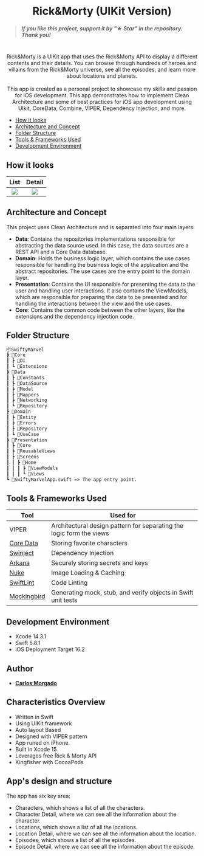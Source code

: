 <h1 align="center"> Rick&Morty (UIKit Version) </h1>



> ##### If you like this project, support it by "★ Star" in the repository. Thank you!

<p align="center">
<br>
Rick&Morty is a UIKit app that uses the Rick&Morty API to display a different contents and their details. You can browse through hundreds of heroes and villains from the Rick&Morty universe, see all the episodes, and learn more about locations and planets.
 <br>
 <br>
This app is created as a personal project to showcase my skills and passion for iOS development. This app demonstrates how to implement Clean Architecture and some of best practices for iOS app development using UIkit, CoreData, Combine, VIPER, Dependency Injection, and more.
<br>
</p>

<!-- TOC -->

* [How it looks](#how-it-looks)
* [Architecture and Concept](#architecture-and-concept)
* [Folder Structure](#folder-structure)
* [Tools & Frameworks Used](#tools--frameworks-used)
* [Development Environment](#development-environment)

<!-- TOC -->

## How it looks

| List | Detail |
| :-: | :-: |
| <img src="https://github.com/Carlos-Morgado/rick-and-morty-ios/assets/122310905/04d37cfa-38e5-45b8-bf95-6b36266ec0f0"/> | <img src="Settings/Assets/Characters.png"/> | <img src="Settings/Assets/Search.png"/> | <img src="Settings/Assets/Details.png"/>

## Architecture and Concept

This project uses Clean Architecture and is separated into four main layers:

* **Data**: Contains the repositories implementations responsible for abstracting
  the data source used. In this case, the data sources are a REST API and a Core Data database.
* **Domain**: Holds the business logic layer, which contains the use cases responsible for handling
  the business logic of the application and the abstract repositories. The use cases are the entry
  point to the domain layer.
* **Presentation**: Contains the UI responsible for presenting the data to the user and handling
  user interactions. It also contains the ViewModels, which are
  responsible for preparing the data to be presented and for handling the interactions between the
  view and the use cases.
* **Core**: Contains the common code between the other layers, like the extensions and the dependency
  injection code.


## Folder Structure

```markdown
📦SwiftyMarvel
┣ 📂Core
┃ ┣ 📂DI
┃ ┗ 📂Extensions
┣ 📂Data
┃ ┣ 📂Constants
┃ ┣ 📂DataSource
┃ ┣ 📂Model
┃ ┣ 📂Mappers
┃ ┣ 📂Networking
┃ ┗ 📂Repository
┣ 📂Domain
┃ ┣ 📂Entity
┃ ┣ 📂Errors
┃ ┣ 📂Repository
┃ ┗ 📂UseCase
┣ 📂Presentation
┃ ┣ 📂Core
┃ ┣ 📂ReusableViews
┃ ┣ 📂Screens
┃ ┃ ┣ 📂Home
┃ ┃ ┃ ┣ 📂ViewModels
┃ ┃ ┃ ┗ 📂Views
┗ 📜SwiftyMarvelApp.swift => The app entry point.
```

## Tools & Frameworks Used

| Tool                                                                                                  | Used for                                                             |
|-------------------------------------------------------------------------------------------------------|----------------------------------------------------------------------|
| VIPER                                                                                                 | Architectural design pattern for separating the logic form the views |
| [Core Data](https://developer.apple.com/documentation/coredata/)                                      | Storing favorite characters                                          |
| [Swinject](https://github.com/Swinject/Swinject)                                                      | Dependency Injection                                                 |
| [Arkana](https://github.com/rogerluan/arkana)                                                         | Securely storing secrets and keys                                    |
| [Nuke](https://github.com/kean/Nuke)                                                                  | Image Loading & Caching                                              |
| [SwiftLint](https://github.com/realm/SwiftLint)                                                       | Code Linting                                                         |
| [Mockingbird](https://github.com/birdrides/mockingbird)                                               | Generating mock, stub, and verify objects in Swift unit tests        |


## Development Environment
* Xcode 14.3.1
* Swift 5.8.1
* iOS Deployment Target 16.2

## Author
* [**Carlos Morgado**](https://github.com/Carlos-Morgado)

  
## Characteristics Overview
- Written in Swift
- Using UIKit framework
- Auto layout Based
- Designed with VIPER pattern
- App runed on iPhone.
- Built in Xcode 15
- Leverages free Rick & Morty API
- Kingfisher with CocoaPods
  
## App's design and structure
The app has six key area:
- Characters, which shows a list of all the characters.
- Character Detail, where we can see all the information about the character.
- Locations, which shows a list of all the locations.
- Location Detail, where we can see all the information about the location.
- Episodes, which shows a list of all the episodes.
- Episode Detail, where we can see all the information about the episode.
